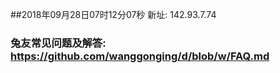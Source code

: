 ##2018年09月28日07时12分07秒 新址: 142.93.7.74
### 兔友常见问题及解答: https://github.com/wanggonging/d/blob/w/FAQ.md
